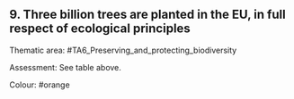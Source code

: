 ## 9. Three billion trees are planted in the EU, in full respect of ecological principles

Thematic area: #TA6_Preserving_and_protecting_biodiversity

Assessment: See table above.

Colour: #orange